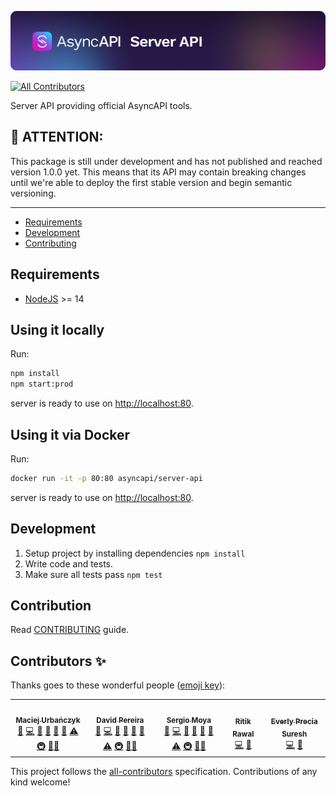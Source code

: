 [![AsyncAPI Server API](./.github/assets/banner.png)](https://www.asyncapi.com)
<!-- ALL-CONTRIBUTORS-BADGE:START - Do not remove or modify this section -->
[![All Contributors](https://img.shields.io/badge/all_contributors-5-orange.svg?style=flat-square)](#contributors-)
<!-- ALL-CONTRIBUTORS-BADGE:END -->

Server API providing official AsyncAPI tools.

## :loudspeaker: ATTENTION:

This package is still under development and has not published and reached version 1.0.0 yet. This means that its API may contain breaking changes until we're able to deploy the first stable version and begin semantic versioning.

---

<!-- toc is generated with GitHub Actions do not remove toc markers -->

<!-- toc -->

- [Requirements](#requirements)
- [Development](#development)
- [Contributing](#contributing)

<!-- tocstop -->

## Requirements

- [NodeJS](https://nodejs.org/en/) >= 14

## Using it locally

Run:

```bash
npm install
npm start:prod
```

server is ready to use on [http://localhost:80](http://localhost:80).

## Using it via Docker

Run:

```bash
docker run -it -p 80:80 asyncapi/server-api
```

server is ready to use on [http://localhost:80](http://localhost:80).

## Development

1. Setup project by installing dependencies `npm install`
2. Write code and tests.
3. Make sure all tests pass `npm test`

## Contribution

Read [CONTRIBUTING](https://github.com/asyncapi/.github/blob/master/CONTRIBUTING.md) guide.

## Contributors ✨

Thanks goes to these wonderful people ([emoji key](https://allcontributors.org/docs/en/emoji-key)):

<!-- ALL-CONTRIBUTORS-LIST:START - Do not remove or modify this section -->
<!-- prettier-ignore-start -->
<!-- markdownlint-disable -->
<table>
  <tr>
    <td align="center"><a href="https://github.com/magicmatatjahu"><img src="https://avatars.githubusercontent.com/u/20404945?v=4?s=100" width="100px;" alt=""/><br /><sub><b>Maciej Urbańczyk</b></sub></a><br /><a href="#maintenance-magicmatatjahu" title="Maintenance">🚧</a> <a href="https://github.com/asyncapi/server-api/commits?author=magicmatatjahu" title="Code">💻</a> <a href="https://github.com/asyncapi/server-api/commits?author=magicmatatjahu" title="Documentation">📖</a> <a href="https://github.com/asyncapi/server-api/issues?q=author%3Amagicmatatjahu" title="Bug reports">🐛</a> <a href="#ideas-magicmatatjahu" title="Ideas, Planning, & Feedback">🤔</a> <a href="https://github.com/asyncapi/server-api/pulls?q=is%3Apr+reviewed-by%3Amagicmatatjahu" title="Reviewed Pull Requests">👀</a> <a href="https://github.com/asyncapi/server-api/commits?author=magicmatatjahu" title="Tests">⚠️</a> <a href="#infra-magicmatatjahu" title="Infrastructure (Hosting, Build-Tools, etc)">🚇</a> <a href="#mentoring-magicmatatjahu" title="Mentoring">🧑‍🏫</a></td>
    <td align="center"><a href="https://bolt04.github.io/react-ultimate-resume/"><img src="https://avatars.githubusercontent.com/u/18630253?v=4?s=100" width="100px;" alt=""/><br /><sub><b>David Pereira</b></sub></a><br /><a href="#maintenance-BOLT04" title="Maintenance">🚧</a> <a href="https://github.com/asyncapi/server-api/commits?author=BOLT04" title="Code">💻</a> <a href="https://github.com/asyncapi/server-api/commits?author=BOLT04" title="Documentation">📖</a> <a href="https://github.com/asyncapi/server-api/issues?q=author%3ABOLT04" title="Bug reports">🐛</a> <a href="#ideas-BOLT04" title="Ideas, Planning, & Feedback">🤔</a> <a href="https://github.com/asyncapi/server-api/pulls?q=is%3Apr+reviewed-by%3ABOLT04" title="Reviewed Pull Requests">👀</a> <a href="https://github.com/asyncapi/server-api/commits?author=BOLT04" title="Tests">⚠️</a> <a href="#infra-BOLT04" title="Infrastructure (Hosting, Build-Tools, etc)">🚇</a> <a href="#mentoring-BOLT04" title="Mentoring">🧑‍🏫</a></td>
    <td align="center"><a href="https://github.com/smoya"><img src="https://avatars.githubusercontent.com/u/1083296?v=4?s=100" width="100px;" alt=""/><br /><sub><b>Sergio Moya</b></sub></a><br /><a href="#maintenance-smoya" title="Maintenance">🚧</a> <a href="https://github.com/asyncapi/server-api/commits?author=smoya" title="Code">💻</a> <a href="https://github.com/asyncapi/server-api/commits?author=smoya" title="Documentation">📖</a> <a href="https://github.com/asyncapi/server-api/issues?q=author%3Asmoya" title="Bug reports">🐛</a> <a href="#ideas-smoya" title="Ideas, Planning, & Feedback">🤔</a> <a href="https://github.com/asyncapi/server-api/pulls?q=is%3Apr+reviewed-by%3Asmoya" title="Reviewed Pull Requests">👀</a> <a href="https://github.com/asyncapi/server-api/commits?author=smoya" title="Tests">⚠️</a> <a href="#infra-smoya" title="Infrastructure (Hosting, Build-Tools, etc)">🚇</a> <a href="#mentoring-smoya" title="Mentoring">🧑‍🏫</a></td>
    <td align="center"><a href="https://ritik307.github.io/portfolio/"><img src="https://avatars.githubusercontent.com/u/22374829?v=4?s=100" width="100px;" alt=""/><br /><sub><b>Ritik Rawal</b></sub></a><br /><a href="https://github.com/asyncapi/server-api/commits?author=ritik307" title="Code">💻</a> <a href="https://github.com/asyncapi/server-api/commits?author=ritik307" title="Documentation">📖</a></td>
    <td align="center"><a href="https://everly-precia.netlify.app/"><img src="https://avatars.githubusercontent.com/u/77877486?v=4?s=100" width="100px;" alt=""/><br /><sub><b>Everly Precia Suresh</b></sub></a><br /><a href="https://github.com/asyncapi/server-api/commits?author=everly-gif" title="Code">💻</a> <a href="https://github.com/asyncapi/server-api/commits?author=everly-gif" title="Documentation">📖</a></td>
  </tr>
</table>

<!-- markdownlint-restore -->
<!-- prettier-ignore-end -->

<!-- ALL-CONTRIBUTORS-LIST:END -->

This project follows the [all-contributors](https://github.com/all-contributors/all-contributors) specification. Contributions of any kind welcome!